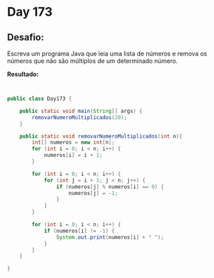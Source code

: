 # Day 173

## Desafio:

Escreva um programa Java que leia uma lista de números e remova os números que não são múltiplos de um determinado número.		

**Resultado:**

```java


public class Day173 {

    public static void main(String[] args) {
        removarNumeroMultiplicados(20);
    }

    public static void removarNumeroMultiplicados(int n){
        int[] numeros = new int[n];
        for (int i = 0; i < n; i++) {
            numeros[i] = i + 1;
        }

        for (int i = 0; i < n; i++) {
            for (int j = i + 1; j < n; j++) {
                if (numeros[j] % numeros[i] == 0) {
                    numeros[j] = -1;
                }
            }
        }

        for (int i = 0; i < n; i++) {
            if (numeros[i] != -1) {
                System.out.print(numeros[i] + " ");
            }
        }
    }

}

